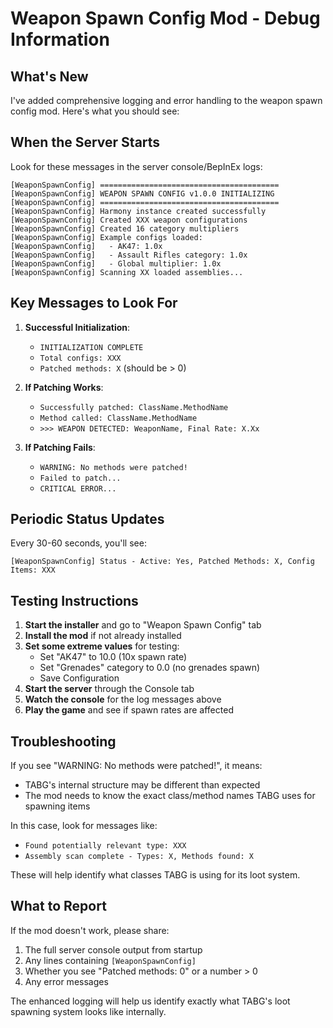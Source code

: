 # Weapon Spawn Config Mod - Debug Information

## What's New
I've added comprehensive logging and error handling to the weapon spawn config mod. Here's what you should see:

## When the Server Starts

Look for these messages in the server console/BepInEx logs:

```
[WeaponSpawnConfig] ========================================
[WeaponSpawnConfig] WEAPON SPAWN CONFIG v1.0.0 INITIALIZING
[WeaponSpawnConfig] ========================================
[WeaponSpawnConfig] Harmony instance created successfully
[WeaponSpawnConfig] Created XXX weapon configurations
[WeaponSpawnConfig] Created 16 category multipliers
[WeaponSpawnConfig] Example configs loaded:
[WeaponSpawnConfig]   - AK47: 1.0x
[WeaponSpawnConfig]   - Assault Rifles category: 1.0x
[WeaponSpawnConfig]   - Global multiplier: 1.0x
[WeaponSpawnConfig] Scanning XX loaded assemblies...
```

## Key Messages to Look For

1. **Successful Initialization**:
   - `INITIALIZATION COMPLETE`
   - `Total configs: XXX`
   - `Patched methods: X` (should be > 0)

2. **If Patching Works**:
   - `Successfully patched: ClassName.MethodName`
   - `Method called: ClassName.MethodName`
   - `>>> WEAPON DETECTED: WeaponName, Final Rate: X.Xx`

3. **If Patching Fails**:
   - `WARNING: No methods were patched!`
   - `Failed to patch...`
   - `CRITICAL ERROR...`

## Periodic Status Updates

Every 30-60 seconds, you'll see:
```
[WeaponSpawnConfig] Status - Active: Yes, Patched Methods: X, Config Items: XXX
```

## Testing Instructions

1. **Start the installer** and go to "Weapon Spawn Config" tab
2. **Install the mod** if not already installed
3. **Set some extreme values** for testing:
   - Set "AK47" to 10.0 (10x spawn rate)
   - Set "Grenades" category to 0.0 (no grenades spawn)
   - Save Configuration
4. **Start the server** through the Console tab
5. **Watch the console** for the log messages above
6. **Play the game** and see if spawn rates are affected

## Troubleshooting

If you see "WARNING: No methods were patched!", it means:
- TABG's internal structure may be different than expected
- The mod needs to know the exact class/method names TABG uses for spawning items

In this case, look for messages like:
- `Found potentially relevant type: XXX`
- `Assembly scan complete - Types: X, Methods found: X`

These will help identify what classes TABG is using for its loot system.

## What to Report

If the mod doesn't work, please share:
1. The full server console output from startup
2. Any lines containing `[WeaponSpawnConfig]`
3. Whether you see "Patched methods: 0" or a number > 0
4. Any error messages

The enhanced logging will help us identify exactly what TABG's loot spawning system looks like internally. 